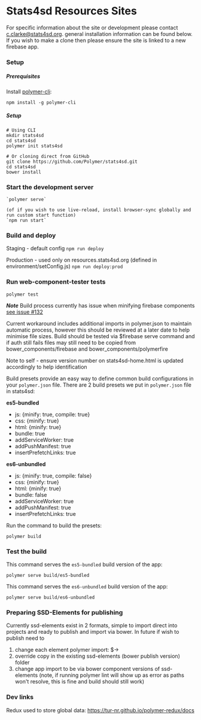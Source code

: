 # Stats4sd Resources Sites

For specific information about the site or development please contact c.clarke@stats4sd.org.
general installation information can be found below. If you wish to make a clone then please ensure the site is linked to a new firebase app.

### Setup

##### Prerequisites

Install [polymer-cli](https://www.polymer-project.org/2.0/docs/tools/polymer-cli):

    npm install -g polymer-cli

##### Setup

    # Using CLI
    mkdir stats4sd
    cd stats4sd
    polymer init stats4sd

    # Or cloning direct from GitHub
    git clone https://github.com/Polymer/stats4sd.git
    cd stats4sd
    bower install

### Start the development server

    `polymer serve`

    (of if you wish to use live-reload, install browser-sync globally and run custom start function)
    `npm run start`

### Build and deploy

Staging - default config
`npm run deploy`

Production - used only on resources.stats4sd.org (defined in environment/setConfig.js)
`npm run deploy:prod`

### Run web-component-tester tests

    polymer test

**_Note_**
Build process currently has issue when minifying firebase components [see issue #132](https://github.com/stats4sd/Stats4SD-Resources-Site/issues/132)

Current workaround includes additional imports in polymer.json to maintain automatic process, however this should be reviewed at a later date to help minimise file sizes.
Build should be tested via $firebase serve command and if auth still fails files may still need to be copied from bower_components/firebase and bower_components/polymerfire

Note to self - ensure version number on stats4sd-home.html is updated accordingly to help identification

Build presets provide an easy way to define common build configurations in your `polymer.json` file. There are 2 build presets we put in `polymer.json` file in stats4sd:

**es5-bundled**

- js: {minify: true, compile: true}
- css: {minify: true}
- html: {minify: true}
- bundle: true
- addServiceWorker: true
- addPushManifest: true
- insertPrefetchLinks: true

**es6-unbundled**

- js: {minify: true, compile: false}
- css: {minify: true}
- html: {minify: true}
- bundle: false
- addServiceWorker: true
- addPushManifest: true
- insertPrefetchLinks: true

Run the command to build the presets:

    polymer build

### Test the build

This command serves the `es5-bundled` build version of the app:

    polymer serve build/es5-bundled

This command serves the `es6-unbundled` build version of the app:

    polymer serve build/es6-unbundled

### Preparing SSD-Elements for publishing

Currently ssd-elements exist in 2 formats, simple to import direct into projects and ready to publish and import via bower.
In future if wish to publish need to

1.  change each element polymer import:
    $<link rel="import" href="../../bower_components/polymer/polymer-element.html">-><link rel="import" href="../polymer/polymer-element.html">
2.  override copy in the existing ssd-elements (bower publish version) folder
3.  change app import to be via bower component versions of ssd-elements
    (note, if running polymer lint will show up as error as paths won't resolve, this is fine and build should still work)

### Dev links

Redux used to store global data:
https://tur-nr.github.io/polymer-redux/docs
